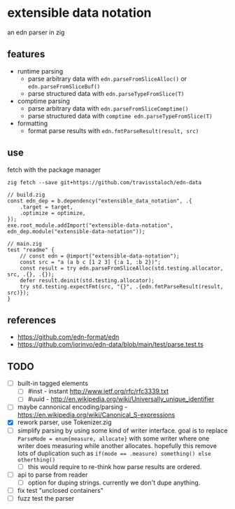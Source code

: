 # extensible data notation
an edn parser in zig

## features
* runtime parsing
  * parse arbitrary data with `edn.parseFromSliceAlloc()` or `edn.parseFromSliceBuf()`
  * parse structured data with `edn.parseTypeFromSlice(T)`
* comptime parsing
  * parse arbitrary data with `edn.parseFromSliceComptime()`
  * parse structured data with `comptime edn.parseTypeFromSlice(T)`
* formatting
  * format parse results with `edn.fmtParseResult(result, src)`

## use
fetch with the package manager
```console
zig fetch --save git+https://github.com/travisstaloch/edn-data
```
```zig
// build.zig
const edn_dep = b.dependency("extensible_data_notation", .{
    .target = target,
    .optimize = optimize,
});
exe.root_module.addImport("extensible-data-notation", edn_dep.module("extensible-data-notation"));
```
```zig
// main.zig
test "readme" {
    // const edn = @import("extensible-data-notation");
    const src = "a (a b c [1 2 3] {:a 1, :b 2})";
    const result = try edn.parseFromSliceAlloc(std.testing.allocator, src, .{}, .{});
    defer result.deinit(std.testing.allocator);
    try std.testing.expectFmt(src, "{}", .{edn.fmtParseResult(result, src)});
}
```

## references
* https://github.com/edn-format/edn
* https://github.com/jorinvo/edn-data/blob/main/test/parse.test.ts

## TODO
- [ ] built-in tagged elements
  - [ ] #inst - instant http://www.ietf.org/rfc/rfc3339.txt
  - [ ] #uuid - http://en.wikipedia.org/wiki/Universally_unique_identifier
- [ ] maybe cannonical encoding/parsing - https://en.wikipedia.org/wiki/Canonical_S-expressions
- [x] rework parser, use Tokenizer.zig
- [ ] simplify parsing by using some kind of writer interface. goal is to replace `ParseMode = enum{measure, allocate}` with some writer where one writer does measuring while another allocates.  hopefully this remove lots of duplication such as `if(mode == .measure) something() else otherthing()`
  - [ ] this would require to re-think how parse results are ordered.
- [ ] api to parse from reader
  - [ ] option for duping strings.  currently we don't dupe anything.
- [ ] fix test "unclosed containers"
- [ ] fuzz test the parser
